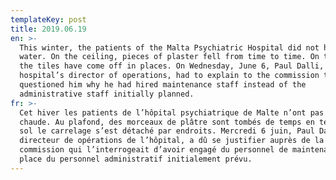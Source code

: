 ```yaml
---
templateKey: post
title: 2019.06.19
en: >-
  This winter, the patients of the Malta Psychiatric Hospital did not have hot
  water. On the ceiling, pieces of plaster fell from time to time. On the floor,
  the tiles have come off in places. On Wednesday, June 6, Paul Dalli, the
  hospital’s director of operations, had to explain to the commission that
  questioned him why he had hired maintenance staff instead of the
  administrative staff initially planned.  
fr: >-
  Cet hiver les patients de l’hôpital psychiatrique de Malte n’ont pas eu d’eau
  chaude. Au plafond, des morceaux de plâtre sont tombés de temps en temps. Au
  sol le carrelage s’est détaché par endroits. Mercredi 6 juin, Paul Dalli, le
  directeur de opérations de l’hôpital, a dû se justifier auprès de la
  commission qui l’interrogeait d’avoir engagé du personnel de maintenance à la
  place du personnel administratif initialement prévu.
---
```


